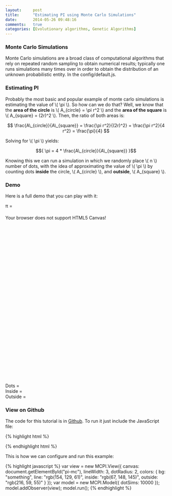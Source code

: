 ```yaml
---
layout:     post
title:      "Estimating PI using Monte Carlo Simulations"
date:       2014-05-26 09:48:16
comments:   true
categories: [Evolutionary algorithms, Genetic Algorithms]
---
```


<script src="http://cdn.mathjax.org/mathjax/latest/MathJax.js?config=TeX-AMS-MML_HTMLorMML"></script>

### Monte Carlo Simulations

Monte Carlo simulations are a broad class of computational algorithms that rely on repeated random
sampling to obtain numerical results; typically one runs simulations many times over in order to
obtain the distribution of an unknown probabilistic entity. In the <span
class="code">config/default.js</span>.

### Estimating PI

Probably the most basic and popular example of monte carlo simulations is estimating the value of
\\( \pi \\). So how can we do that? Well, we know that the **area of the circle** is \\( A\_{circle}
= \pi r^2 \\) and the **area of the square** is \\( A\_{square} = (2r)^2 \\). Then, the ratio of
both areas is:

$$ \frac{A\_{circle}}{A\_{square}} = \frac{\pi r^2}{(2r)^2} = \frac{\pi r^2}{4 r^2} = \frac{\pi}{4} $$

Solving for \\( \pi \\) yields:

$${ \pi = 4 * \frac{A\_{circle}}{A\_{square}} }$$

Knowing this we can run a simulation in which we randomly place \\( n \\) number of dots, with the
idea of approximating the value of \\( \pi \\) by counting dots **inside** the circle, \\(
A\_{circle} \\), and **outside**, \\( A\_{square} \\).

### Demo

Here is a full demo that you can play with it:

<div text-align="center; display: block;">&pi; = <span id="pi"></span></div>

<canvas id="pi-mc" height="300px" width="300px" style="margin: 20px auto; display: block;">
Your browser does not support HTML5 Canvas!
</canvas>

Dots = <span id="all"></span><br />
Inside = <span id="inside"></span><br />
Outside = <span id="outside"></span><br />

### View on Github

The code for this tutorial is in [Github](http://www.github.com/davidrobles/mcpi.js). To run it just
include the JavaScript file:

{% highlight html %}
<script src="mcpi.js"></script>
{% endhighlight html %}

This is how we can configure and run this example:

{% highlight javascript %}
var view = new MCPI.View({
    canvas: document.getElementById("pi-mc"),
    lineWidth: 3,
    dotRadius: 2,
    colors: {
        bg: "something",
        line: "rgb(154, 129, 61)",
        inside: "rgb(67, 148, 145)",
        outside: "rgb(216, 59, 55)"
    }
});
var model = new MCPI.Model({
    dotSims: 10000
});
model.addObserver(view);
model.run();
{% endhighlight %}

<script src="/js/mc-pi.js"></script>


<!--
We created a program to estimate the value of PI using JavaScript. Why JavaScript? Simply because is
the best programming language for demos! If you look for a tutorial or demo about any algorithm or
technique you will find code in different programming languages that DO NOT run in a web browser,
videos, or even worse, Java applets! With JavaScript we can create a program with beautiful
interfaces that will load as you open a web page. No waiting for a video to load, or Java applets to
load!.
-->


